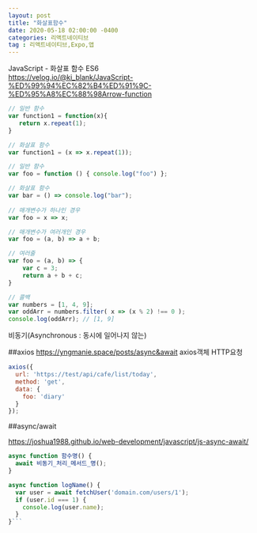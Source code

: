 ```yaml
---
layout: post
title: "화살표함수"
date: 2020-05-18 02:00:00 -0400
categories: 리액트네이티브
tag : 리액트네이티브,Expo,앱
---
```


JavaScript - 화살표 함수 ES6   
https://velog.io/@ki_blank/JavaScript-%ED%99%94%EC%82%B4%ED%91%9C-%ED%95%A8%EC%88%98Arrow-function

```js
// 일반 함수
var function1 = function(x){
   return x.repeat(1);
}

// 화살표 함수 
var function1 = (x => x.repeat(1));

// 일반 함수
var foo = function () { console.log("foo") }; 

// 화살표 함수
var bar = () => console.log("bar"); 
  
// 매개변수가 하나인 경우
var foo = x => x;

// 매개변수가 여러개인 경우
var foo = (a, b) => a + b;

// 여러줄
var foo = (a, b) => { 
	var c = 3;
	return a + b + c;
}

// 콜백
var numbers = [1, 4, 9];
var oddArr = numbers.filter( x => (x % 2) !== 0 );
console.log(oddArr); // [1, 9]
```

비동기(Asynchronous : 동시에 일어나지 않는)

##axios
https://yngmanie.space/posts/async&await
axios객체  HTTP요청
```js
axios({
  url: 'https://test/api/cafe/list/today',
  method: 'get',
  data: {
    foo: 'diary'
  }
});
```

##async/await

https://joshua1988.github.io/web-development/javascript/js-async-await/

```js
async function 함수명() {
  await 비동기_처리_메서드_명();
}

async function logName() {
  var user = await fetchUser('domain.com/users/1');
  if (user.id === 1) {
    console.log(user.name);
  }
}```